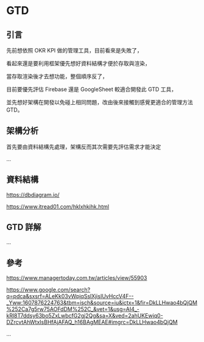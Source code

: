 # GTD

## 引言

先前想依照 OKR KPI 做的管理工具，目前看來是失敗了，

看起來還是要利用框架優先想好資料結構才便於存取與渲染，

當存取渲染後才去想功能，整個順序反了，

目前要優先評估 Firebase 還是 GoogleSheet 較適合開發此 GTD 工具，

並先想好架構在開發以免碰上相同問題，改由後來接觸到感覺更適合的管理方法 GTD。

## 架構分析

首先要由資料結構先處理，架構反而其次需要先評估需求才能決定

...

## 資料結構

<https://dbdiagram.io/>

<https://www.itread01.com/hklxhkihk.html>

## GTD 詳解

...

## 參考

<https://www.managertoday.com.tw/articles/view/55903>

<https://www.google.com/search?q=pdca&sxsrf=ALeKk03vWpjqSslXjisIUvHccV4F--_Yww:1607876224763&tbm=isch&source=iu&ictx=1&fir=DkLLHwao4bQjQM%252Ca7g5rw75AOFdDM%252C_&vet=1&usg=AI4_-kRl8T7ddsy63bo5ZxLwbcfG2gj2Qg&sa=X&ved=2ahUKEwjq0-DZrcvtAhWtxIsBHfAjAFAQ_h16BAgMEAE#imgrc=DkLLHwao4bQjQM>

...
